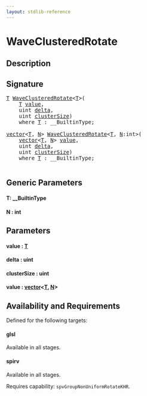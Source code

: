 ```yaml
---
layout: stdlib-reference
---
```


# WaveClusteredRotate

## Description





## Signature 

<pre>
<a href="waveclusteredrotate-04d#typeparam-T" class="code_type">T</a> <a href="waveclusteredrotate-04d">WaveClusteredRotate</a>&lt;<a href="waveclusteredrotate-04d#typeparam-T" class="code_type">T</a>&gt;(
    <a href="waveclusteredrotate-04d#typeparam-T" class="code_type">T</a> <a href="waveclusteredrotate-04d#decl-value" class="code_param">value</a>,
    <span class="code_keyword">uint</span> <a href="waveclusteredrotate-04d#decl-delta" class="code_param">delta</a>,
    <span class="code_keyword">uint</span> <a href="waveclusteredrotate-04d#decl-clusterSize" class="code_param">clusterSize</a>)
    <span class='code_keyword'>where</span> <a href="waveclusteredrotate-04d#typeparam-T" class="code_type">T</a> : __BuiltinType;

<a href="../types/vector/index" class="code_type">vector</a>&lt;<a href="waveclusteredrotate-04d#typeparam-T" class="code_type">T</a>, <a href="waveclusteredrotate-04d#decl-N" class="code_var">N</a>&gt; <a href="waveclusteredrotate-04d">WaveClusteredRotate</a>&lt;<a href="waveclusteredrotate-04d#typeparam-T" class="code_type">T</a>, <a href="waveclusteredrotate-04d#decl-N" class="code_var">N</a>:<span class="code_keyword">int</span>&gt;(
    <a href="../types/vector/index" class="code_type">vector</a>&lt;<a href="waveclusteredrotate-04d#typeparam-T" class="code_type">T</a>, <a href="waveclusteredrotate-04d#decl-N" class="code_var">N</a>&gt; <a href="waveclusteredrotate-04d#decl-value" class="code_param">value</a>,
    <span class="code_keyword">uint</span> <a href="waveclusteredrotate-04d#decl-delta" class="code_param">delta</a>,
    <span class="code_keyword">uint</span> <a href="waveclusteredrotate-04d#decl-clusterSize" class="code_param">clusterSize</a>)
    <span class='code_keyword'>where</span> <a href="waveclusteredrotate-04d#typeparam-T" class="code_type">T</a> : __BuiltinType;

</pre>

## Generic Parameters

####  <a id="typeparam-T"></a>T: \_\_BuiltinType
####  <a id="decl-N"></a>N  : int

## Parameters

####  <a id="decl-value"></a>value  : [T](waveclusteredrotate-04d#typeparam-T)
####  <a id="decl-delta"></a>delta  : uint
####  <a id="decl-clusterSize"></a>clusterSize  : uint
####  <a id="decl-value"></a>value  : [vector](../types/vector/index)\<[T](../types/vector/index#typeparam-T), [N](../types/vector/index#decl-N)\>

## Availability and Requirements

Defined for the following targets:

#### glsl
Available in all stages.

#### spirv
Available in all stages.

Requires capability: `spvGroupNonUniformRotateKHR`.


